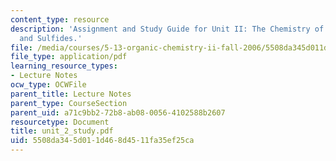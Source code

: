 ```yaml
---
content_type: resource
description: 'Assignment and Study Guide for Unit II: The Chemistry of Ethers, Epoxides,
  and Sulfides.'
file: /media/courses/5-13-organic-chemistry-ii-fall-2006/5508da345d011d468d4511fa35ef25ca_unit_2_study.pdf
file_type: application/pdf
learning_resource_types:
- Lecture Notes
ocw_type: OCWFile
parent_title: Lecture Notes
parent_type: CourseSection
parent_uid: a71c9bb2-72b8-ab08-0056-4102588b2607
resourcetype: Document
title: unit_2_study.pdf
uid: 5508da34-5d01-1d46-8d45-11fa35ef25ca
---
```

